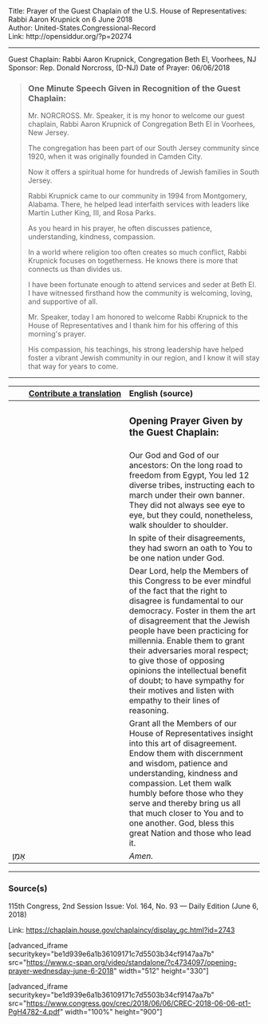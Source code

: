 <html>
<head></head>
<body>
Title: Prayer of the Guest Chaplain of the U.S. House of Representatives: Rabbi Aaron Krupnick on 6 June 2018<br />
Author: United-States.Congressional-Record<br />
Link: http://opensiddur.org/?p=20274
<p />
<hr />

Guest Chaplain: Rabbi Aaron Krupnick, Congregation Beth El, Voorhees, NJ
Sponsor: Rep. Donald Norcross, (D-NJ)
Date of Prayer: 06/06/2018

<blockquote>
<h3>One Minute Speech Given in Recognition of the Guest Chaplain:</h3>
Mr. NORCROSS. Mr. Speaker, it is my honor to welcome our guest chaplain, Rabbi Aaron Krupnick of Congregation Beth El in Voorhees, New Jersey.

The congregation has been part of our South Jersey community since 1920, when it was originally founded in Camden City.

Now it offers a spiritual home for hundreds of Jewish families in South Jersey.

Rabbi Krupnick came to our community in 1994 from Montgomery, Alabama. There, he helped lead interfaith services with leaders like Martin Luther King, III, and Rosa Parks.

As you heard in his prayer, he often discusses patience, understanding, kindness, compassion.

In a world where religion too often creates so much conflict, Rabbi Krupnick focuses on togetherness. He knows there is more that connects us than divides us.

I have been fortunate enough to attend services and seder at Beth El. I have witnessed firsthand how the community is welcoming, loving, and supportive of all.

Mr. Speaker, today I am honored to welcome Rabbi Krupnick to the House of Representatives and I thank him for his offering of this morning's prayer.

His compassion, his teachings, his strong leadership have helped foster a vibrant Jewish community in our region, and I know it will stay that way for years to come.
</blockquote>

<hr />

<table style="margin-left: auto;margin-right: auto;" class="draggable">
<thead><tr><th id="x" style="text-align: right;"><a href="/contributing/upload/">Contribute a translation</a></th><th style="text-align: left;">English (source)</th></tr></thead>
<tbody>
<tr><td style="vertical-align:top;" width="46%">
<div class="liturgy"><span lang="he">

</span></div></td>
 
<td style="vertical-align:top;" width="53%">
<div class="english">
<h3>Opening Prayer Given by the Guest Chaplain:</h3>
</div></td></tr>


<tr><td style="vertical-align:top;" width="46%">
<div class="liturgy"><span lang="he">

</span></div></td>
 
<td style="vertical-align:top;" width="53%">
<div class="english">
Our God and God of our ancestors:
On the long road to freedom from Egypt, 
You led 12 diverse tribes, 
instructing each to march under their own banner. 
They did not always see eye to eye, 
but they could, nonetheless, 
walk shoulder to shoulder. 
</div></td></tr>


<tr><td style="vertical-align:top;" width="46%">
<div class="liturgy"><span lang="he">

</span></div></td>
 
<td style="vertical-align:top;" width="53%">
<div class="english">
In spite of their disagreements, 
they had sworn an oath to You 
to be one nation under God.
</div></td></tr>


<tr><td style="vertical-align:top;" width="46%">
<div class="liturgy"><span lang="he">

</span></div></td>
 
<td style="vertical-align:top;" width="53%">
<div class="english">
Dear Lord, help the Members of this Congress 
to be ever mindful of the fact that the right to disagree 
is fundamental to our democracy. 
Foster in them the art of disagreement 
that the Jewish people have been practicing for millennia. 
Enable them to grant their adversaries moral respect; 
to give those of opposing opinions the intellectual benefit of doubt; 
to have sympathy for their motives 
and listen with empathy to their lines of reasoning.
</div></td></tr>


<tr><td style="vertical-align:top;" width="46%">
<div class="liturgy"><span lang="he">

</span></div></td>
 
<td style="vertical-align:top;" width="53%">
<div class="english">
Grant all the Members of our House of Representatives 
insight into this art of disagreement. 
Endow them with discernment and wisdom, 
patience and understanding, 
kindness and compassion. 
Let them walk humbly before those who they serve 
and thereby bring us all that much closer to You 
and to one another. 
God, bless this great Nation 
and those who lead it.
</div></td></tr>


<tr><td style="vertical-align:top;" width="46%">
<div class="liturgy"><span lang="he">
אָמֵן׃
</span></div></td>
 
<td style="vertical-align:top;" width="53%">
<div class="english">
<em>Amen.</em>
</div></td></tr>
</tbody></table>

<hr />

<h3>Source(s)</h3>

115th Congress, 2nd Session
Issue: Vol. 164, No. 93 — Daily Edition (June 6, 2018)

Link: <a href="https://chaplain.house.gov/chaplaincy/display_gc.html?id=2743">https://chaplain.house.gov/chaplaincy/display_gc.html?id=2743</a>

[advanced_iframe securitykey="be1d939e6a1b36109171c7d5503b34cf9147aa7b" src="https://www.c-span.org/video/standalone/?c4734097/opening-prayer-wednesday-june-6-2018" width="512" height="330"]

[advanced_iframe securitykey="be1d939e6a1b36109171c7d5503b34cf9147aa7b" src="https://www.congress.gov/crec/2018/06/06/CREC-2018-06-06-pt1-PgH4782-4.pdf" width="100%" height="900"]
</body>
</html>